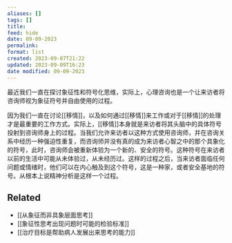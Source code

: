 ```yaml
---
aliases: []
tags: []
title: 
feed: hide
date: 09-09-2023
permalink: 
format: list
created: 2023-09-07T21:22
updated: 2023-09-09T16:23
date modified: 09-09-2023
---
```

最近我们一直在探讨象征性和符号化思维，实际上，心理咨询也是一个让来访者将咨询师视为象征符号并自由使用的过程。

因为我们一直在讨论[[移情]]，以及如何通过[[移情]]来工作或对于[[移情]]的处理才是最重要的工作方式。实际上，[[移情]]本身就是来访者将其头脑中的具体符号投射到咨询师身上的过程。当我们允许来访者以这种方式使用咨询师，并在咨询关系中经历一种强迫性重复，而咨询师并没有真的成为来访者心智之中的那个具象化的符号，此时，咨询师会被重新体验为一个新的、安全的符号。这种符号在来访者以前的生活中可能从未体验过，从未经历过。这样的过程之后，当来访者面临任何问题或情绪时，他们可以在内心触及到这个符号，这是一种家，或者安全基地的符号。从根本上说精神分析是这样一个过程。

## Related
- [[从象征而非具象层面思考]]
- [[象征性思考出现问题时可能的检验标准]]
- [[治疗目标是帮助病人发展出来思考的能力]]